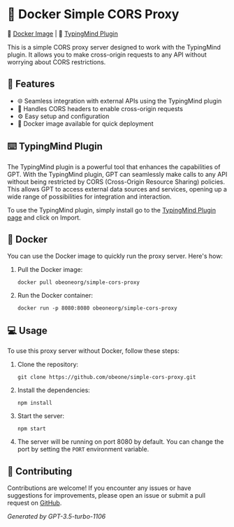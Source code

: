 # 🐳 Docker Simple CORS Proxy

🐳 [Docker Image](https://hub.docker.com/r/obeoneorg/simple-cors-proxy) | 🔗 [TypingMind Plugin](https://cloud.typingmind.com/plugins/p-01HKBS6JY387AW48VJQ3JR50A2)

This is a simple CORS proxy server designed to work with the TypingMind plugin. It allows you to make cross-origin requests to any API without worrying about CORS restrictions.

## 🚀 Features

- 🌐 Seamless integration with external APIs using the TypingMind plugin
- 🔄 Handles CORS headers to enable cross-origin requests
- ⚙️ Easy setup and configuration
- 🐳 Docker image available for quick deployment

## ⌨️ TypingMind Plugin

The TypingMind plugin is a powerful tool that enhances the capabilities of GPT. With the TypingMind plugin, GPT can seamlessly make calls to any API without being restricted by CORS (Cross-Origin Resource Sharing) policies. This allows GPT to access external data sources and services, opening up a wide range of possibilities for integration and interaction.

To use the TypingMind plugin, simply install go to the [TypingMind Plugin page](https://cloud.typingmind.com/plugins/p-01HKBS6JY387AW48VJQ3JR50A2) and click on Import.

## 🐳 Docker

You can use the Docker image to quickly run the proxy server. Here's how:

1. Pull the Docker image:
   ```
   docker pull obeoneorg/simple-cors-proxy
   ```

2. Run the Docker container:
   ```
   docker run -p 8080:8080 obeoneorg/simple-cors-proxy
   ```

## 💻 Usage

To use this proxy server without Docker, follow these steps:

1. Clone the repository:
   ```
   git clone https://github.com/obeone/simple-cors-proxy.git
   ```

2. Install the dependencies:
   ```
   npm install
   ```

3. Start the server:
   ```
   npm start
   ```

4. The server will be running on port 8080 by default. You can change the port by setting the `PORT` environment variable.

## 🤝 Contributing

Contributions are welcome! If you encounter any issues or have suggestions for improvements, please open an issue or submit a pull request on [GitHub](https://github.com/obeone/simple-cors-proxy).

_Generated by GPT-3.5-turbo-1106_
